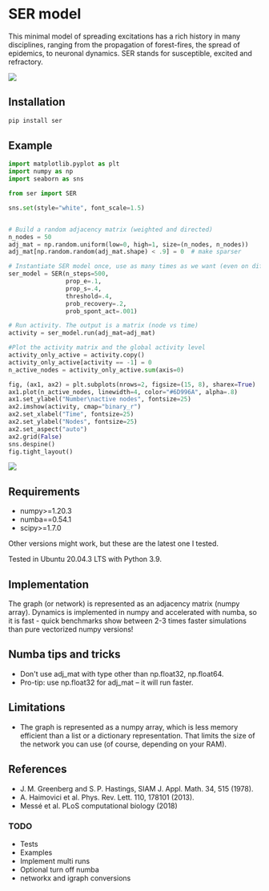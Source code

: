# SER model
This minimal model of spreading excitations has a rich history in many disciplines, ranging from the propagation of forest-fires, the spread of epidemics, to neuronal dynamics.
SER stands for susceptible, excited and refractory.

![](images/basic-example-anim.gif)


## Installation
```bash
pip install ser
```

## Example
```python
import matplotlib.pyplot as plt
import numpy as np
import seaborn as sns

from ser import SER

sns.set(style="white", font_scale=1.5)


# Build a random adjacency matrix (weighted and directed)
n_nodes = 50
adj_mat = np.random.uniform(low=0, high=1, size=(n_nodes, n_nodes))
adj_mat[np.random.random(adj_mat.shape) < .9] = 0  # make sparser

# Instantiate SER model once, use as many times as we want (even on different graphs)
ser_model = SER(n_steps=500,
                prop_e=.1,
                prop_s=.4,
                threshold=.4,
                prob_recovery=.2,
                prob_spont_act=.001)

# Run activity. The output is a matrix (node vs time)
activity = ser_model.run(adj_mat=adj_mat)

#Plot the activity matrix and the global activity level
activity_only_active = activity.copy()
activity_only_active[activity == -1] = 0
n_active_nodes = activity_only_active.sum(axis=0)

fig, (ax1, ax2) = plt.subplots(nrows=2, figsize=(15, 8), sharex=True)
ax1.plot(n_active_nodes, linewidth=4, color="#6D996A", alpha=.8)
ax1.set_ylabel("Number\nactive nodes", fontsize=25)
ax2.imshow(activity, cmap="binary_r")
ax2.set_xlabel("Time", fontsize=25)
ax2.set_ylabel("Nodes", fontsize=25)
ax2.set_aspect("auto")
ax2.grid(False)
sns.despine()
fig.tight_layout()
```
![](images/basic-example.png)


## Requirements
 - numpy>=1.20.3
 - numba==0.54.1
 - scipy>=1.7.0

Other versions might work, but these are the latest one I tested.

Tested in Ubuntu 20.04.3 LTS with Python 3.9.

## Implementation
The graph (or network) is represented as an adjacency matrix (numpy array).
Dynamics is implemented in numpy and accelerated with numba, so it is fast - quick benchmarks show between 2-3 times faster simulations than pure vectorized numpy versions!

## Numba tips and tricks
- Don't use adj_mat with type other than np.float32, np.float64.
- Pro-tip: use np.float32 for adj_mat – it will run faster.

## Limitations
- The graph is represented as a numpy array, which is less memory efficient than a list or a dictionary representation.
That limits the size of the network you can use (of course, depending on your RAM).

## References
  - J. M. Greenberg and S. P. Hastings, SIAM J. Appl. Math. 34, 515 (1978).
  - A. Haimovici et al. Phys. Rev. Lett. 110, 178101 (2013).
  - Messé et al. PLoS computational biology (2018)

### TODO
  - Tests
  - Examples
  - Implement multi runs
  - Optional turn off numba
  - networkx and igraph conversions
